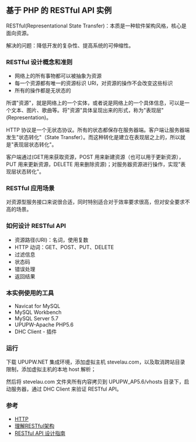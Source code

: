 ## 基于 PHP 的 RESTful API 实例

RESTful(Representational State Transfer)：本质是一种软件架构风格，核心是面向资源。

解决的问题：降低开发的复杂性、提高系统的可伸缩性。

### RESTful 设计概念和准则

* 网络上的所有事物都可以被抽象为资源
* 每一个资源都有唯一的资源标识 URI，对资源的操作不会改变这些标识
* 所有的操作都是无状态的

所谓"资源"，就是网络上的一个实体，或者说是网络上的一个具体信息，可以是一个文本、图片、歌曲等。将"资源"具体呈现出来的形式，称为"表现层"(Representation)。

HTTP 协议是一个无状态协议。所有的状态都保存在服务器端。客户端让服务器端发生"状态转化"（State Transfer）。而这种转化是建立在表现层之上的，所以就是"表现层状态转化"。

客户端通过(GET用来获取资源，POST 用来新建资源（也可以用于更新资源），PUT 用来更新资源，DELETE 用来删除资源)；对服务器资源进行操作，实现"表现层状态转化"。

### RESTful 应用场景

对资源型服务接口来说很合适，同时特别适合对于效率要求很高，但对安全要求不高的场景。

### 如何设计 RESTful API

* 资源路径(URI)：名词，使用复数
* HTTP 动词：GET、POST、PUT、DELETE
* 过滤信息
* 状态码
* 错误处理
* 返回结果

### 本实例使用的工具

* Navicat for MySQL
* MySQL Workbench
* MySQL Server 5.7
* UPUPW-Apache PHP5.6
* DHC Client - 插件

### 运行

下载 UPUPW.NET 集成环境，添加虚拟主机 stevelau.com，以及取消跨站目录限制，添加虚拟主机的本地 host 解析；

然后将 stevelau.com 文件夹所有内容拷贝到 UPUPW_AP5.6/vhosts 目录下，启动服务器，通过 DHC Client 来验证 RESTful API。

### 参考

* [HTTP](https://github.com/steveLauwh/TCP-IP/tree/master/HTTP)
* [理解RESTful架构](http://www.ruanyifeng.com/blog/2011/09/restful)
* [RESTful API 设计指南](http://www.ruanyifeng.com/blog/2014/05/restful_api)

